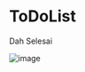 # ToDoList

Dah Selesai

![image](https://github.com/user-attachments/assets/3d672451-a38e-4ae1-acbe-1a5b2e9d6e85)
